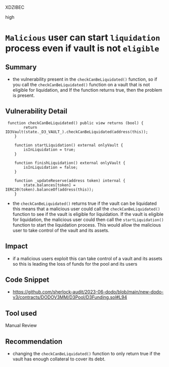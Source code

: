 XDZIBEC

high

# `Malicious` user can start `liquidation` process even if vault is not `eligible`

## Summary
- the vulnerability present in the `checkCanBeLiquidated()` function, so if you call the `checkCanBeLiquidated()` function on a vault that is not eligible for liquidation, and If the function returns true, then the problem is present.

## Vulnerability Detail
```solidity 
 function checkCanBeLiquidated() public view returns (bool) {
        return ID3Vault(state._D3_VAULT_).checkCanBeLiquidated(address(this));
    }

    function startLiquidation() external onlyVault {
        isInLiquidation = true;
    }

    function finishLiquidation() external onlyVault {
        isInLiquidation = false;
    }

    function _updateReserve(address token) internal {
        state.balances[token] = IERC20(token).balanceOf(address(this));
    }
```
- the `checkCanBeLiquidated()` returns true if the vault can be liquidated this means that a malicious user could call the `checkCanBeLiquidated()` function to see if the vault is eligible for liquidation.
If the vault is eligible for liquidation, the malicious user could then call the `startLiquidation()` function to start the liquidation process. This would allow the malicious user to take control of the vault and its assets.
## Impact
-  if a  malicious users exploit this can take control of a vault and its assets so this is leading the loss of funds for the pool and its users
## Code Snippet
- https://github.com/sherlock-audit/2023-06-dodo/blob/main/new-dodo-v3/contracts/DODOV3MM/D3Pool/D3Funding.sol#L94
## Tool used

Manual Review

## Recommendation
- changing the `checkCanBeLiquidated()` function to only return true if the vault has enough collateral to cover its debt.